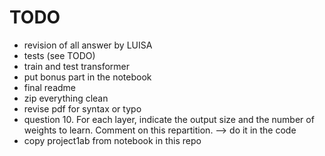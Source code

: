 # TODO

- revision of all answer by LUISA
- tests (see TODO)
- train and test transformer 
- put bonus part in the notebook
- final readme
- zip everything clean
- revise pdf for syntax or typo  
- question 10.  For each layer, indicate the output size and the number of weights to learn. Comment on this repartition. --> do it in the code
-  copy project1ab from notebook in this repo 